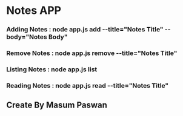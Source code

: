 # Notes APP

### Adding Notes : node app.js add --title="Notes Title" --body="Notes Body"

### Remove Notes : node app.js remove --title="Notes Title"

### Listing Notes : node app.js list

### Reading Notes : node app.js read --title="Notes Title"

## Create By Masum Paswan
